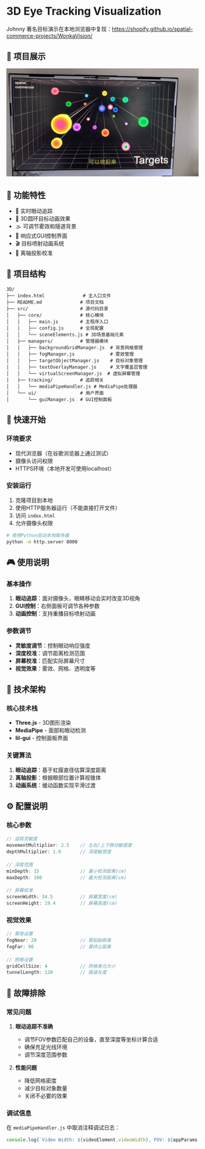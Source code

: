 # 3D Eye Tracking Visualization

Johnny 著名目标演示在本地浏览器中复现：https://shopify.github.io/spatial-commerce-projects/WonkaVision/


## 📌 项目展示

[![观看视频演示](./src/cover.jpg)](https://www.bilibili.com/video/BV1m1TMzuEjL/?vd_source=fe1fd2953c312e516b0120426bc5800e)



## 🌟 功能特性

- 🎯 实时眼动追踪
- 🎨 3D圆环目标动画效果
- 🌫️ 可调节雾效和隧道背景
- 📱 响应式GUI控制界面
- 🎬 目标喷射动画系统
- 📐 离轴投影校准

## 📁 项目结构

```
3D/
├── index.html              # 主入口文件
├── README.md              # 项目文档
├── src/                   # 源代码目录
│   ├── core/              # 核心模块
│   │   ├── main.js        # 主程序入口
│   │   ├── config.js      # 全局配置
│   │   └── sceneElements.js # 3D场景基础元素
│   ├── managers/          # 管理器模块
│   │   ├── backgroundGridManager.js  # 背景网格管理
│   │   ├── fogManager.js             # 雾效管理
│   │   ├── targetObjectManager.js    # 目标对象管理
│   │   ├── textOverlayManager.js     # 文字覆盖层管理
│   │   └── virtualScreenManager.js  # 虚拟屏幕管理
│   ├── tracking/          # 追踪相关
│   │   └── mediaPipeHandler.js # MediaPipe处理器
│   └── ui/                # 用户界面
│       └── guiManager.js  # GUI控制面板
```

## 🚀 快速开始

### 环境要求

- 现代浏览器（在谷歌浏览器上通过测试）
- 摄像头访问权限
- HTTPS环境（本地开发可使用localhost）

### 安装运行

1. 克隆项目到本地
2. 使用HTTP服务器运行（不能直接打开文件）
3. 访问 `index.html`
4. 允许摄像头权限

```bash
# 使用Python启动本地服务器
python -m http.server 8000

```

## 🎮 使用说明

### 基本操作

1. **眼动追踪**：面对摄像头，眼睛移动会实时改变3D视角
2. **GUI控制**：右侧面板可调节各种参数
3. **动画控制**：支持重播目标喷射动画

### 参数调节

- **灵敏度调节**：控制眼动响应强度
- **深度校准**：调节距离检测范围
- **屏幕校准**：匹配实际屏幕尺寸
- **视觉效果**：雾效、网格、透明度等

## 🔧 技术架构

### 核心技术栈

- **Three.js** - 3D图形渲染
- **MediaPipe** - 面部和眼动检测
- **lil-gui** - 控制面板界面

### 关键算法

1. **眼动追踪**：基于虹膜直径估算深度距离
2. **离轴投影**：根据眼部位置计算视锥体
3. **动画系统**：缓动函数实现平滑过渡

## ⚙️ 配置说明

### 核心参数

```javascript
// 追踪灵敏度
movementMultiplier: 2.5    // 左右/上下移动敏感度
depthMultiplier: 1.0       // 深度敏感度

// 深度范围
minDepth: 15               // 最小检测距离(cm)
maxDepth: 100              // 最大检测距离(cm)

// 屏幕校准
screenWidth: 34.5          // 屏幕宽度(cm)
screenHeight: 19.4         // 屏幕高度(cm)
```

### 视觉效果

```javascript
// 雾效设置
fogNear: 20                // 雾起始距离
fogFar: 90                 // 雾终止距离

// 网格设置
gridCellSize: 4            // 网格单元大小
tunnelLength: 120          // 隧道长度
```

## 🐛 故障排除

### 常见问题


1. **眼动追踪不准确**
   - 调节FOV参数匹配自己的设备，直至深度等坐标计算合适
   - 确保充足光线环境
   - 调节深度范围参数

2. **性能问题**
   - 降低网格密度
   - 减少目标对象数量
   - 关闭不必要的效果

### 调试信息

在 `mediaPipeHandler.js` 中取消注释调试日志：
```javascript
console.log(`Video Width: ${videoElement.videoWidth}, FOV: ${appParams.fov}`);
```

